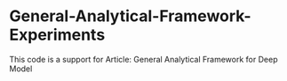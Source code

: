 # General-Analytical-Framework-Experiments
This code is a support for Article: General Analytical Framework for Deep Model

